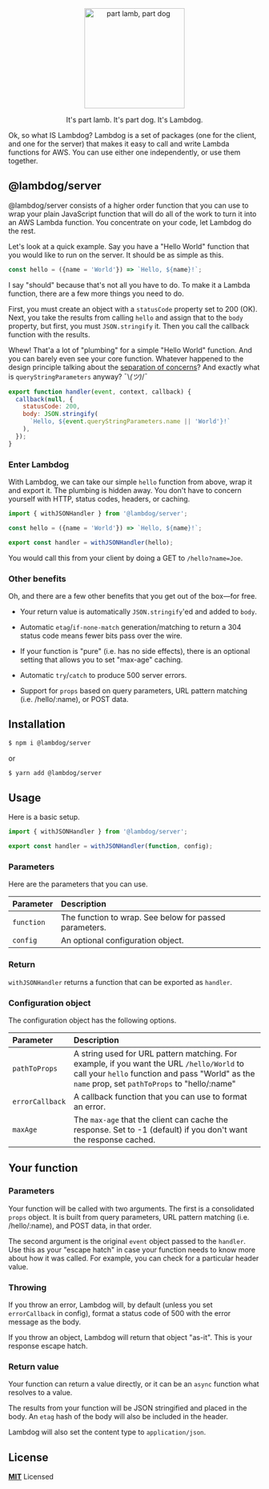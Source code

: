 <div align="center">
<img
  height="200"
  width="200"
  alt="part lamb, part dog"
  src="https://user-images.githubusercontent.com/887639/56451023-b2ef9280-62f7-11e9-8897-7de261cf0797.png"
/>
<p>It's part lamb. It's part dog. It's Lambdog.</p>
</div>

Ok, so what IS Lambdog? Lambdog is a set of packages (one for the client, and one for the server)
that makes it easy to call and write Lambda functions for AWS. You can use either one independently, or use them together.

## @lambdog/server

@lambdog/server consists of a higher order function that
you can use to wrap your plain JavaScript function that will do all of the work to turn it into
an AWS Lambda function. You concentrate on your code, let Lambdog do the rest.

Let's look at a quick example. Say you have a "Hello World" function that you would
like to run on the server. It should be as simple as this.

```js
const hello = ({name = 'World'}) => `Hello, ${name}!`;
```

I say "should" because that's not all you have to do. To make it a Lambda function,
there are a few more things you need to do.

First, you must create an object with a `statusCode` property set to 200 (OK).
Next, you take the results from calling `hello` and assign that to the `body` property,
but first, you must `JSON.stringify` it. Then you call the callback function with the results.

Whew! That'a a lot of "plumbing" for a simple "Hello World" function. And you can barely even
see your core function.
Whatever happened to the design principle talking about the
[separation of concerns](https://en.wikipedia.org/wiki/Separation_of_concerns)?
And exactly what is `queryStringParameters` anyway? ¯\\_(ツ)_/¯

```js
export function handler(event, context, callback) {
  callback(null, {
    statusCode: 200,
    body: JSON.stringify(
      `Hello, ${event.queryStringParameters.name || 'World'}!`
    ),
  });
}
```

### Enter Lambdog

With Lambdog, we can take our simple `hello` function from above, wrap it and export it.
The plumbing is hidden away. You don't have to concern yourself with HTTP, status codes, headers, or caching.

```js
import { withJSONHandler } from '@lambdog/server';

const hello = ({name = 'World'}) => `Hello, ${name}!`;

export const handler = withJSONHandler(hello);
```

You would call this from your client by doing a GET to `/hello?name=Joe`.

### Other benefits

Oh, and there are a few other benefits that you get out of the box—for free.

* Your return value is automatically `JSON.stringify`'ed and added to `body`.

* Automatic `etag`/`if-none-match` generation/matching to return a 304 status code means fewer bits pass over the wire.

* If your function is "pure" (i.e. has no side effects), there is an optional setting that allows you to set "max-age" caching.

* Automatic `try`/`catch` to produce 500 server errors.

* Support for `props` based on query parameters, URL pattern matching (i.e. /hello/:name), or POST data.

## Installation

```bash
$ npm i @lambdog/server
```

or

```bash
$ yarn add @lambdog/server
```

## Usage

Here is a basic setup.

```js
import { withJSONHandler } from '@lambdog/server';

export const handler = withJSONHandler(function, config);
```

### Parameters

Here are the parameters that you can use.

| Parameter   | Description                                                  |
| :---------- | :------------------------------------------------ |
| `function` |  The function to wrap. See below for passed parameters. |
| `config` | An optional configuration object.  |

### Return

`withJSONHandler` returns a function that can be exported as `handler`.

### Configuration object

The configuration object has the following options.

| Parameter   | Description                                                  |
| :---------- | :------------------------------------------------ |
| `pathToProps` |  A string used for URL pattern matching. For example, if you want the URL `/hello/World` to call your `hello` function and pass "World" as the `name` prop, set `pathToProps` to "hello/:name" |
| `errorCallback` | A callback function that you can use to format an error.  |
| `maxAge` | The `max-age` that the client can cache the response. Set to -1 (default) if you don't want the response cached.  |

## Your function

### Parameters

Your function will be called with two arguments. The first is a consolidated `props` object. It is built from query parameters, URL pattern matching (i.e. /hello/:name), and POST data, in that order.

The second argument is the original `event` object passed to the `handler`.
Use this as your "escape hatch" in case your function needs to know more about
how it was called. For example, you can check for a particular header value.

### Throwing

If you throw an error, Lambdog will, by default (unless you set `errorCallback` in config), format a status code of 500
with the error message as the body.

If you throw an object, Lambdog will return that object "as-it".
This is your response escape hatch.

### Return value

Your function can return a value directly, or it can be an `async` function
what resolves to a value.

The results from your function will be JSON stringified and
placed in the body.
An `etag` hash of the body will also be included in the header.

Lambdog will also set the content type to `application/json`.

## License

**[MIT](LICENSE)** Licensed
